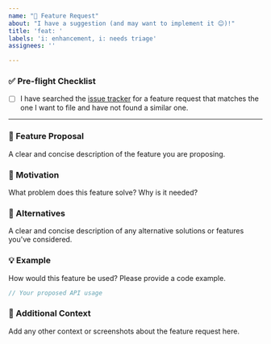 ```yaml
---
name: "🚀 Feature Request"
about: "I have a suggestion (and may want to implement it 😊)!"
title: 'feat: '
labels: 'i: enhancement, i: needs triage'
assignees: ''

---
```


<!--
Thank you for suggesting an idea to make this project better!
Please provide as much detail as possible.
-->

### ✅ Pre-flight Checklist

- [ ] I have searched the [issue tracker](https://github.com/origadmin/framework/issues) for a feature request that matches the one I want to file and have not found a similar one.

---

### 🚀 Feature Proposal
A clear and concise description of the feature you are proposing.

### 🤔 Motivation
What problem does this feature solve? Why is it needed?

### 🔄 Alternatives
A clear and concise description of any alternative solutions or features you've considered.

### 💡 Example
How would this feature be used? Please provide a code example.

```go
// Your proposed API usage
```

### 📝 Additional Context
Add any other context or screenshots about the feature request here.
